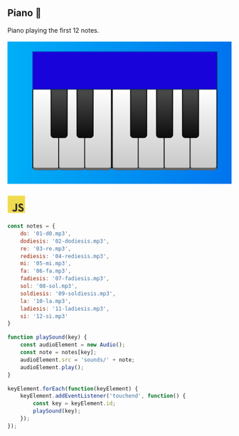 ## Piano 🎹

Piano playing the first 12 notes. <br><br>
<img src="readme/piano.png">

### <img src="https://github.com/devicons/devicon/blob/master/icons/javascript/javascript-original.svg" title="JavaScript" alt="JavaScript" width="40" height="40"/>
```javascript
const notes = {
    do: '01-d0.mp3',
    dodiesis: '02-dodiesis.mp3',
    re: '03-re.mp3',
    rediesis: '04-rediesis.mp3',
    mi: '05-mi.mp3',
    fa: '06-fa.mp3',
    fadiesis: '07-fadiesis.mp3',
    sol: '08-sol.mp3',
    soldiesis: '09-soldiesis.mp3',
    la: '10-la.mp3',
    ladiesis: '11-ladiesis.mp3',
    si: '12-si.mp3'
}
```

```javascript
function playSound(key) {
    const audioElement = new Audio();
    const note = notes[key];
    audioElement.src = 'sounds/' + note;
    audioElement.play();
}
```

```javascript
keyElement.forEach(function(keyElement) {
    keyElement.addEventListener('touchend', function() {
        const key = keyElement.id;
        playSound(key);
    });
});
```
